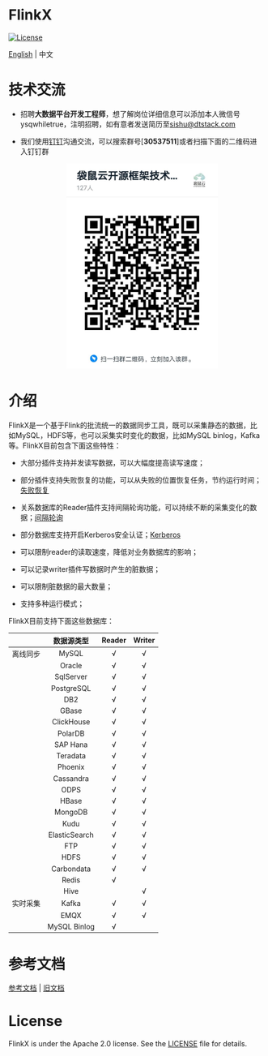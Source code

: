 FlinkX
============

[![License](https://img.shields.io/badge/license-Apache%202-4EB1BA.svg)](https://www.apache.org/licenses/LICENSE-2.0.html)

[English](README.md) | 中文

# 技术交流

- 招聘**大数据平台开发工程师**，想了解岗位详细信息可以添加本人微信号ysqwhiletrue，注明招聘，如有意者发送简历至[sishu@dtstack.com](mailto:sishu@dtstack.com)

- 我们使用[钉钉](https://www.dingtalk.com/)沟通交流，可以搜索群号[**30537511**]或者扫描下面的二维码进入钉钉群
  
  <div align=center>
     <img src=docs/images/ding.jpg width=300 />
   </div>

# 介绍

FlinkX是一个基于Flink的批流统一的数据同步工具，既可以采集静态的数据，比如MySQL，HDFS等，也可以采集实时变化的数据，比如MySQL binlog，Kafka等。FlinkX目前包含下面这些特性：

- 大部分插件支持并发读写数据，可以大幅度提高读写速度；

- 部分插件支持失败恢复的功能，可以从失败的位置恢复任务，节约运行时间；[失败恢复](docs/restore.md)

- 关系数据库的Reader插件支持间隔轮询功能，可以持续不断的采集变化的数据；[间隔轮询](docs/rdbreader.md)

- 部分数据库支持开启Kerberos安全认证；[Kerberos](docs/kerberos.md)

- 可以限制reader的读取速度，降低对业务数据库的影响；

- 可以记录writer插件写数据时产生的脏数据；

- 可以限制脏数据的最大数量；

- 支持多种运行模式；

FlinkX目前支持下面这些数据库：

|      | 数据源类型         | Reader | Writer |
|:----:|:-------------:|:------:|:------:|
| 离线同步 | MySQL         | √      | √      |
|      | Oracle        | √      | √      |
|      | SqlServer     | √      | √      |
|      | PostgreSQL    | √      | √      |
|      | DB2           | √      | √      |
|      | GBase         | √      | √      |
|      | ClickHouse    | √      | √      |
|      | PolarDB       | √      | √      |
|      | SAP Hana      | √      | √      |
|      | Teradata      | √      | √      |
|      | Phoenix       | √      | √      |
|      | Cassandra     | √      | √      |
|      | ODPS          | √      | √      |
|      | HBase         | √      | √      |
|      | MongoDB       | √      | √      |
|      | Kudu          | √      | √      |
|      | ElasticSearch | √      | √      |
|      | FTP           | √      | √      |
|      | HDFS          | √      | √      |
|      | Carbondata    | √      | √      |
|      | Redis         | √      |        |
|      | Hive          |        | √      |
| 实时采集 | Kafka         | √      | √      |
|      | EMQX          | √      | √      |
|      | MySQL Binlog  | √      |        |

# 参考文档

[参考文档](https://github.com/DTStack/flinkx/wiki) | [旧文档](README_OLD.md)

# License

FlinkX is under the Apache 2.0 license. See the [LICENSE](http://www.apache.org/licenses/LICENSE-2.0) file for details.

